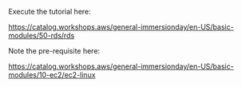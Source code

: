 Execute the tutorial here:

https://catalog.workshops.aws/general-immersionday/en-US/basic-modules/50-rds/rds

Note the pre-requisite here:

https://catalog.workshops.aws/general-immersionday/en-US/basic-modules/10-ec2/ec2-linux


